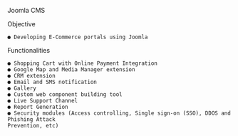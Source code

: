 Joomla CMS

Objective

    ● Developing E-Commerce portals using Joomla

Functionalities

    ● Shopping Cart with Online Payment Integration
    ● Google Map and Media Manager extension
    ● CRM extension
    ● Email and SMS notification
    ● Gallery
    ● Custom web component building tool
    ● Live Support Channel
    ● Report Generation
    ● Security modules (Access controlling, Single sign-on (SSO), DDOS and Phishing Attack
    Prevention, etc)
